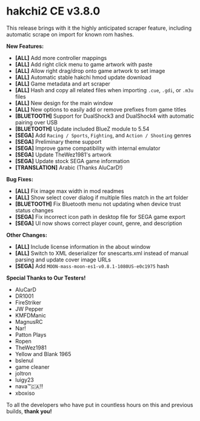 # hakchi2 CE v3.8.0

This release brings with it the highly anticipated scraper feature, including automatic scrape on import for known rom hashes.

**New Features:**
  - **[ALL]** Add more controller mappings
  - **[ALL]** Add right click menu to game artwork with paste
  - **[ALL]** Allow right drag/drop onto game artwork to set image
  - **[ALL]** Automatic stable hakchi hmod update download
  - **[ALL]** Game metadata and art scraper
  - **[ALL]** Hash and copy all related files when importing `.cue`, `.gdi`, or `.m3u` files
  - **[ALL]** New design for the main window
  - **[ALL]** New options to easily add or remove prefixes from game titles
  - **[BLUETOOTH]** Support for DualShock3 and DualShock4 with automatic pairing over USB
  - **[BLUETOOTH]** Update included BlueZ module to 5.54
  - **[SEGA]** Add `Racing / Sports`, `Fighting`, and `Action / Shooting` genres
  - **[SEGA]** Preliminary theme support
  - **[SEGA]** Improve game compatibility with internal emulator
  - **[SEGA]** Update TheWez1981's artwork
  - **[SEGA]** Update stock SEGA game information
  - **[TRANSLATION]** Arabic (Thanks AluCarD!)

**Bug Fixes:**
  - **[ALL]** Fix image max width in mod readmes
  - **[ALL]** Show select cover dialog if multiple files match in the art folder
  - **[BLUETOOTH]** Fix Bluetooth menu not updating when device trust status changes
  - **[SEGA]** Fix incorrect icon path in desktop file for SEGA game export
  - **[SEGA]** UI now shows correct player count, genre, and description

**Other Changes:**
  - **[ALL]** Include license information in the about window
  - **[ALL]** Switch to XML deserializer for snescarts.xml instead of manual parsing and update cover image URLs
  - **[SEGA]** Add `MOON-mass-moon-es1-v0.8.1-1080US-e0c1975` hash

**Special Thanks to Our Testers!**
  - AluCarD
  - DR1001
  - FireStriker
  - JW Pepper
  - KMFDManic
  - MagnusRC
  - Nar!
  - Patton Plays
  - Ropen
  - TheWez1981
  - Yellow and Blank 1965
  - bslenul
  - game cleaner
  - joltron
  - luigy23
  - nava™🇨🇦‼
  - xboxiso

To all the developers who have put in countless hours on this and previous builds, **thank you!**